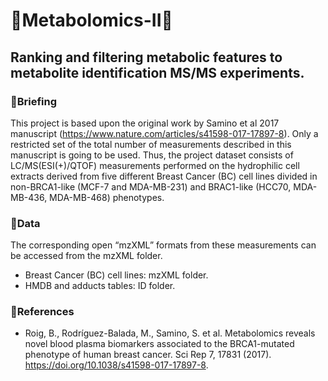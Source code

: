 # 🧬Metabolomics-II🧬
## Ranking and filtering metabolic features to metabolite identification MS/MS experiments.
### 📝Briefing
This project is based upon the original work by Samino et al 2017 manuscript (https://www.nature.com/articles/s41598-017-17897-8). Only a restricted set of the total number of measurements described in this manuscript is going to be used. Thus, the project dataset consists of LC/MS(ESI(+)/QTOF) measurements performed on the hydrophilic cell extracts derived from five different Breast Cancer (BC) cell lines divided in non-BRCA1-like (MCF-7 and MDA-MB-231) and BRAC1-like (HCC70, MDA-MB-436, MDA-MB-468) phenotypes. 
### 💾Data
The corresponding open “mzXML” formats from these measurements can be accessed from the mzXML folder. 
- Breast Cancer (BC) cell lines: mzXML folder.
- HMDB and adducts tables: ID folder.
### 📑References
- Roig, B., Rodríguez-Balada, M., Samino, S. et al. Metabolomics reveals novel blood plasma biomarkers associated to the BRCA1-mutated phenotype of human breast cancer. Sci Rep 7, 17831 (2017). https://doi.org/10.1038/s41598-017-17897-8.
